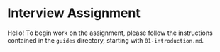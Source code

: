 Interview Assignment
====================

Hello! To begin work on the assignment, please follow the instructions contained in the `guides` directory, starting with `01-introduction.md`.
